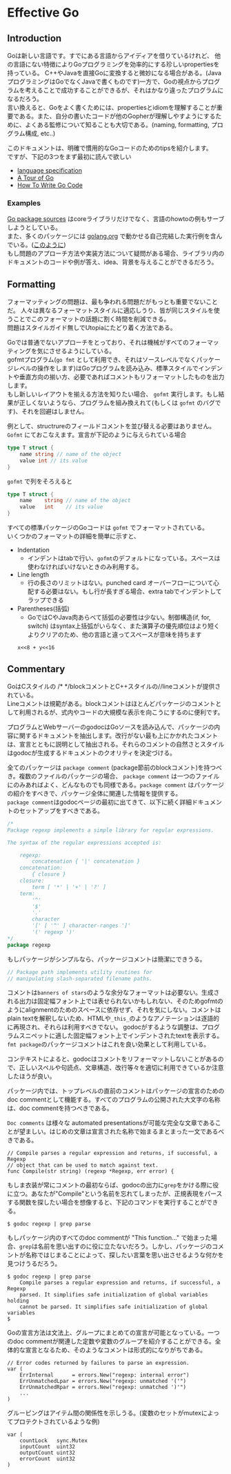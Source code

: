 # Effective Go

## Introduction
Goは新しい言語です。すでにある言語からアイディアを借りているけれど、
他の言語にない特徴によりGoプログラミングを効率的にする珍しいpropertiesを持っている。
C++やJavaを直接Goに変換すると微妙になる場合がある。(JavaプログラミングはGoでなくJavaで書くものです)一方で、Goの視点からプログラムを考えることで成功することができるが、それはかなり違ったプログラムになるだろう。  
言い換えると、Goをよく書くためには、propertiesとidiomを理解することが重要である。また、自分の書いたコードが他のGopherが理解しやすようにするために、よくある監修について知ることも大切である。(naming, formatting, プログラム構成, etc..)  
  
このドキュメントは、明確で慣用的なGoコードのためのtipsを紹介します。  
ですが、下記の3つをまず最初に読んで欲しい
- [language specification](http://golang-jp.org/ref/spe)
- [A Tour of Go](https://tour.golang.org/welcome/1)
- [How To Write Go Code](http://golang-jp.org/doc/code.html)

### Examples
[Go package sources](http://golang-jp.org/src/) はcoreライブラリだけでなく、言語のhowtoの例もサーブしようとしている。  
また、多くのパッケージには [golang.org](https://golang.org/) で動かせる自己完結した実行例を含んでいる。([このように](https://golang.org/pkg/strings/#example_Map))  
もし問題のアプローチ方法や実装方法について疑問がある場合、ライブラリ内のドキュメントのコードや例が答え、idea、背景を与えることができるだろう。


## Formatting
フォーマッティングの問題は、最も争われる問題だがもっとも重要でないことだ。
人々は異なるフォーマットスタイルに適応しうり、皆が同じスタイルを使うことでこのフォーマットの話題に割く時間を削減できる。  
問題はスタイルガイド無しでUtopiaにたどり着く方法である。  
  
Goでは普通でないアプローチをとっており、それは機械がすべてのフォーマッティングを気にさせるようにしている。  
gofmtプログラム(`go fmt` として利用でき、それはソースレベルでなくパッケージレベルの操作をします)はGoプログラムを読み込み、標準スタイルでインデントや垂直方向の揃い方、必要であればコメントもリフォーマットしたものを出力します。  
もし新しいレイアウトを揃える方法を知りたい場合、 `gofmt` 実行します。もし結果が正しくないようなら、プログラムを組み換えれて(もしくは `gofmt` のバグです)、それを回避はしません。
  
例として、structrureのフィールドコメントを並び替える必要はありません。
`Gofmt` にておこなえます。宣言が下記のように与えられている場合
```go
type T struct {
    name string // name of the object
    value int // its value
}
```
`gofmt` で列をそろえると
```go
type T struct {
    name    string // name of the object
    value   int    // its value
}
```
すべての標準パッケージのGoコードは `gofmt` でフォーマットされている。  
いくつかのフォーマットの詳細を簡単に示すと、
- Indentation
  - インデントはtabで行い、`gofmt`のデフォルトになっている。スペースは使わなければいけないときのみ利用する。
- Line length
  - 行の長さのリミットはない。punched card オーバーフローについて心配する必要はない。もし行が長すぎる場合、extra tabでインデントしてラップできる
- Parentheses(括弧)
  - GoではCやJava肉あらべて括弧の必要性は少ない。制御構造(if, for, switch) はsyntax上括弧がいらなく、また演算子の優先順位はより短くよりクリアのため、他の言語と違ってスペースが意味を持ちます
  ```
  x<<8 + y<<16
  ```

## Commentary
GoはCスタイルの /* */blockコメントとC++スタイルの//lineコメントが提供されている。  
Lineコメントは規範がある。blockコメントはほとんどパッケージのコメントとして利用されるが、式内やコードの大規模な表示を向こうにするのに便利です。  
  
プログラムとWebサーバーのgodocはGoソースを読み込んで、パッケージの内容に関するドキュメントを抽出します。改行がない最も上にかかれたコメントは、宣言とともに説明として抽出される。それらのコメントの自然さとスタイルはgodocが生成するドキュメントのクオリティを決定づける。  
  
全てのパッケージは `package comment` (package節前のblockコメント)を持つべき。複数のファイルのパッケージの場合、 `package comment` は一つのファイルにのみあればよく、どんなものでも同様である。`package comment` はパッケージの紹介をすべきで、パッケージ全体に関連した情報を提供する。  
`package comment`はgodocページの最初に出てきて、以下に続く詳細ドキュメントのセットアップをすべきである。
```go
/*
Package regexp implements a simple library for regular expressions.

The syntax of the regular expressions accepted is:

    regexp:
        concatenation { '|' concatenation }
    concatenation:
        { closure }
    closure:
        term [ '*' | '+' | '?' ]
    term:
        '^'
        '$'
        '.'
        character
        '[' [ '^' ] character-ranges ']'
        '(' regexp ')'
*/
package regexp
```
  
もしパッケージがシンプルなら、パッケージコメントは簡潔にできうる。
```go
// Package path implements utility routines for
// manipulating slash-separated filename paths.
```
  
コメントは`banners of stars`のような余分なフォーマットは必要ない。生成される出力は固定幅フォント上では表せられないかもしれない、そのためgofmtのようにalignmentのためのスペースに依存せず、それを気にしない。コメントはplain textを解釈しないため、HTMLや`_this_`のようなアノテーションは逐語的に再現され、それらは利用すべきでない。
godocがするような調整は、プログラムスニペットに適した固定幅フォント上でインデントされたtextを表示する。`fmt package`のパッケージコメントはこれを良い効果として利用している。  
  
コンテキストによると、godocはコメントをリフォーマットしないことがあるので、正しいスペルや句読点、文章構造、改行等々を適切に利用できているか注意したほうが良い。  
  
パッケージ内では、トップレベルの直前のコメントはパッケージの宣言のためのdoc commentとして機能する。すべてのプログラムの公開された大文字の名称は、doc commentを持つべきである。  
  
`Doc comments` は様々な automated presentationsが可能な完全な文章であることが望ましい。はじめの文章は宣言された名称で始まるまとまった一文であるべきである。  
```
// Compile parses a regular expression and returns, if successful, a Regexp
// object that can be used to match against text.
func Compile(str string) (regexp *Regexp, err error) {
```
  
もしま衣装が常にコメントの最初ならば、godocの出力に`grep`をかける際に役に立つ。あなたが"Compile"という名前を忘れてしまったが、正規表現をパースする関数を探したい場合を想像すると、下記のコマンドを実行することができる。
```
$ godoc regexp | grep parse
```
  
もしパッケージ内のすべてのdoc commentが "This function..." で始まった場合、`grep`は名前を思い出すのに役に立たないだろう。しかし、パッケージのコメントが名称ではじまることによって、探したい言葉を思い出させるような何かを見つけうるだろう。
```
$ godoc regexp | grep parse
    Compile parses a regular expression and returns, if successful, a Regexp
    parsed. It simplifies safe initialization of global variables holding
    cannot be parsed. It simplifies safe initialization of global variables
$
```
  
Goの宣言方法は文法上、グループにまとめての宣言が可能となっている。一つのdoc commentが関連した定数や変数のグループを紹介することができる。全体的な宣言となるため、そのようなコメントは形式的になりがちである。
```
// Error codes returned by failures to parse an expression.
var (
    ErrInternal      = errors.New("regexp: internal error")
    ErrUnmatchedLpar = errors.New("regexp: unmatched '('")
    ErrUnmatchedRpar = errors.New("regexp: unmatched ')'")
    ...
)
```
  
グルーピングはアイテム間の関係性を示しうる。(変数のセットがmutexによってプロテクトされているような例)
```
var (
    countLock   sync.Mutex
    inputCount  uint32
    outputCount uint32
    errorCount  uint32
)
```